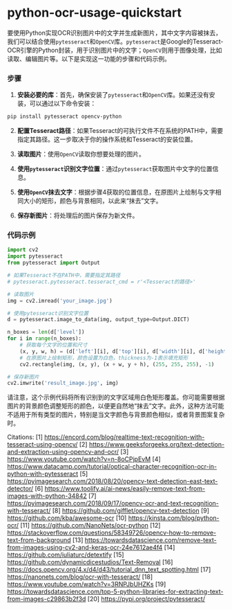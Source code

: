 # python-ocr-usage-quickstart

要使用Python实现OCR识别图片中的文字并生成新图片，其中文字内容被抹去，我们可以结合使用`pytesseract`和`OpenCV`库。`pytesseract`是Google的Tesseract-OCR引擎的Python封装，用于识别图片中的文字；`OpenCV`则用于图像处理，比如读取、编辑图片等。以下是实现这一功能的步骤和代码示例。

### 步骤

1. **安装必要的库**：首先，确保安装了`pytesseract`和`OpenCV`库。如果还没有安装，可以通过以下命令安装：

```bash
pip install pytesseract opencv-python
```

2. **配置Tesseract路径**：如果Tesseract的可执行文件不在系统的PATH中，需要指定其路径。这一步取决于你的操作系统和Tesseract的安装位置。

3. **读取图片**：使用`OpenCV`读取你想要处理的图片。

4. **使用`pytesseract`识别文字位置**：通过`pytesseract`获取图片中文字的位置信息。

5. **使用`OpenCV`抹去文字**：根据步骤4获取的位置信息，在原图片上绘制与文字相同大小的矩形，颜色与背景相同，以此来“抹去”文字。

6. **保存新图片**：将处理后的图片保存为新文件。

### 代码示例

```python
import cv2
import pytesseract
from pytesseract import Output

# 如果Tesseract不在PATH中，需要指定其路径
# pytesseract.pytesseract.tesseract_cmd = r'<Tesseract的路径>'

# 读取图片
img = cv2.imread('your_image.jpg')

# 使用pytesseract识别文字位置
d = pytesseract.image_to_data(img, output_type=Output.DICT)

n_boxes = len(d['level'])
for i in range(n_boxes):
    # 获取每个文字的位置和尺寸
    (x, y, w, h) = (d['left'][i], d['top'][i], d['width'][i], d['height'][i])
    # 在原图片上绘制矩形，颜色设置为白色，thickness为-1表示填充矩形
    cv2.rectangle(img, (x, y), (x + w, y + h), (255, 255, 255), -1)

# 保存新图片
cv2.imwrite('result_image.jpg', img)
```

请注意，这个示例代码将所有识别到的文字区域用白色矩形覆盖。你可能需要根据图片的背景颜色调整矩形的颜色，以便更自然地“抹去”文字。此外，这种方法可能不适用于所有类型的图片，特别是当文字颜色与背景颜色相似，或者背景图案复杂时。

Citations:
[1] https://encord.com/blog/realtime-text-recognition-with-tesseract-using-opencv/
[2] https://www.geeksforgeeks.org/text-detection-and-extraction-using-opencv-and-ocr/
[3] https://www.youtube.com/watch?v=n-8oCPjpEvM
[4] https://www.datacamp.com/tutorial/optical-character-recognition-ocr-in-python-with-pytesseract
[5] https://pyimagesearch.com/2018/08/20/opencv-text-detection-east-text-detector/
[6] https://www.toolify.ai/ai-news/easily-remove-text-from-images-with-python-34842
[7] https://pyimagesearch.com/2018/09/17/opencv-ocr-and-text-recognition-with-tesseract/
[8] https://github.com/gifflet/opencv-text-detection
[9] https://github.com/kba/awesome-ocr
[10] https://kinsta.com/blog/python-ocr/
[11] https://github.com/NanoNets/ocr-python
[12] https://stackoverflow.com/questions/58349726/opencv-how-to-remove-text-from-background
[13] https://towardsdatascience.com/remove-text-from-images-using-cv2-and-keras-ocr-24e7612ae4f4
[14] https://github.com/iuliaturc/detextify
[15] https://github.com/dynamicdicestudios/Text-Removal
[16] https://docs.opencv.org/4.x/d4/d43/tutorial_dnn_text_spotting.html
[17] https://nanonets.com/blog/ocr-with-tesseract/
[18] https://www.youtube.com/watch?v=3RNPJbUHZKs
[19] https://towardsdatascience.com/top-5-python-libraries-for-extracting-text-from-images-c29863b2f3d
[20] https://pypi.org/project/pytesseract/
